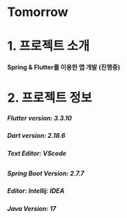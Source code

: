 # Tomorrow

# 1. 프로젝트 소개
#### Spring & Flutter를 이용한 앱 개발 (진행중)

# 2.  프로젝트 정보
##### Flutter version: 3.3.10
##### Dart version: 2.18.6
##### Text Editor: VScode
## 
##
##### Spring Boot Version: 2.7.7
##### Editor: Intellij: IDEA
##### Java Version: 17





